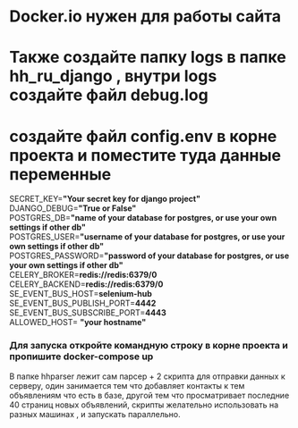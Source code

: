 # Docker.io нужен для работы сайта
# Также создайте папку logs в папке hh_ru_django , внутри logs создайте файл debug.log
# создайте файл config.env в корне проекта и поместите туда данные переменные 
SECRET_KEY=**"Your secret key for django project"**<br>
DJANGO_DEBUG=**"True or False"**<br>
POSTGRES_DB=**"name of your database for postgres, or use your own settings if other db"**<br>
POSTGRES_USER=**"username of your database for postgres, or use your own settings if other db"**<br>
POSTGRES_PASSWORD=**"password of your database for postgres, or use your own settings if other db"**<br>
CELERY_BROKER=**redis://redis:6379/0**<br>
CELERY_BACKEND=**redis://redis:6379/0**<br>
SE_EVENT_BUS_HOST=**selenium-hub**<br>
SE_EVENT_BUS_PUBLISH_PORT=**4442**<br>
SE_EVENT_BUS_SUBSCRIBE_PORT=**4443**<br>
ALLOWED_HOST= **"your hostname"**

### Для запуска откройте командную строку в корне проекта и пропишите docker-compose up
В папке hhparser лежит сам парсер + 2 скрипта для отправки данных к серверу,
один занимается тем что добавляет контакты к тем объявлениям что есть в базе,
другой тем что просматривает последние 40 страниц новых объявлений, 
скрипты желательно использовать на разных машинах , и запускать параллельно.